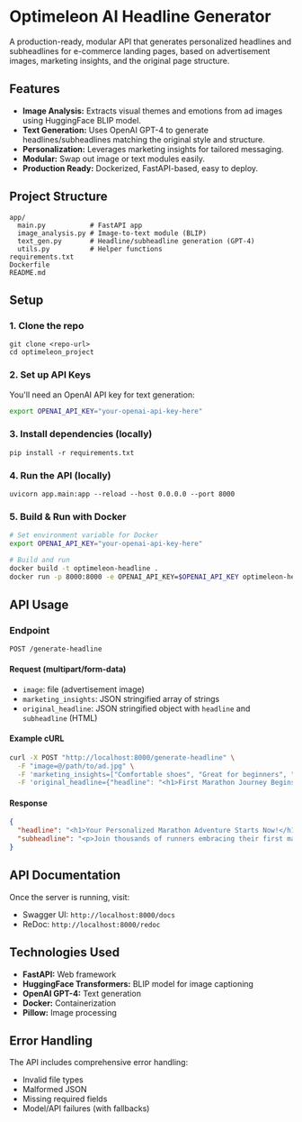 # Optimeleon AI Headline Generator

A production-ready, modular API that generates personalized headlines and subheadlines for e-commerce landing pages, based on advertisement images, marketing insights, and the original page structure.

## Features
- **Image Analysis:** Extracts visual themes and emotions from ad images using HuggingFace BLIP model.
- **Text Generation:** Uses OpenAI GPT-4 to generate headlines/subheadlines matching the original style and structure.
- **Personalization:** Leverages marketing insights for tailored messaging.
- **Modular:** Swap out image or text modules easily.
- **Production Ready:** Dockerized, FastAPI-based, easy to deploy.

## Project Structure
```
app/
  main.py           # FastAPI app
  image_analysis.py # Image-to-text module (BLIP)
  text_gen.py       # Headline/subheadline generation (GPT-4)
  utils.py          # Helper functions
requirements.txt
Dockerfile
README.md
```

## Setup

### 1. Clone the repo
```
git clone <repo-url>
cd optimeleon_project
```

### 2. Set up API Keys
You'll need an OpenAI API key for text generation:
```bash
export OPENAI_API_KEY="your-openai-api-key-here"
```

### 3. Install dependencies (locally)
```
pip install -r requirements.txt
```

### 4. Run the API (locally)
```
uvicorn app.main:app --reload --host 0.0.0.0 --port 8000
```

### 5. Build & Run with Docker
```bash
# Set environment variable for Docker
export OPENAI_API_KEY="your-openai-api-key-here"

# Build and run
docker build -t optimeleon-headline .
docker run -p 8000:8000 -e OPENAI_API_KEY=$OPENAI_API_KEY optimeleon-headline
```

## API Usage

### Endpoint
`POST /generate-headline`

#### Request (multipart/form-data)
- `image`: file (advertisement image)
- `marketing_insights`: JSON stringified array of strings
- `original_headline`: JSON stringified object with `headline` and `subheadline` (HTML)

#### Example cURL
```bash
curl -X POST "http://localhost:8000/generate-headline" \
  -F "image=@/path/to/ad.jpg" \
  -F 'marketing_insights=["Comfortable shoes", "Great for beginners", "Lightweight design"]' \
  -F 'original_headline={"headline": "<h1>First Marathon Journey Begins.</h1>", "subheadline": "<p>Start your adventure today!</p>"}'
```

#### Response
```json
{
  "headline": "<h1>Your Personalized Marathon Adventure Starts Now!</h1>",
  "subheadline": "<p>Join thousands of runners embracing their first marathon with comfort and confidence.</p>"
}
```

## API Documentation
Once the server is running, visit:
- Swagger UI: `http://localhost:8000/docs`
- ReDoc: `http://localhost:8000/redoc`
  
## Technologies Used
- **FastAPI:** Web framework
- **HuggingFace Transformers:** BLIP model for image captioning
- **OpenAI GPT-4:** Text generation
- **Docker:** Containerization
- **Pillow:** Image processing

## Error Handling
The API includes comprehensive error handling:
- Invalid file types
- Malformed JSON
- Missing required fields
- Model/API failures (with fallbacks)
